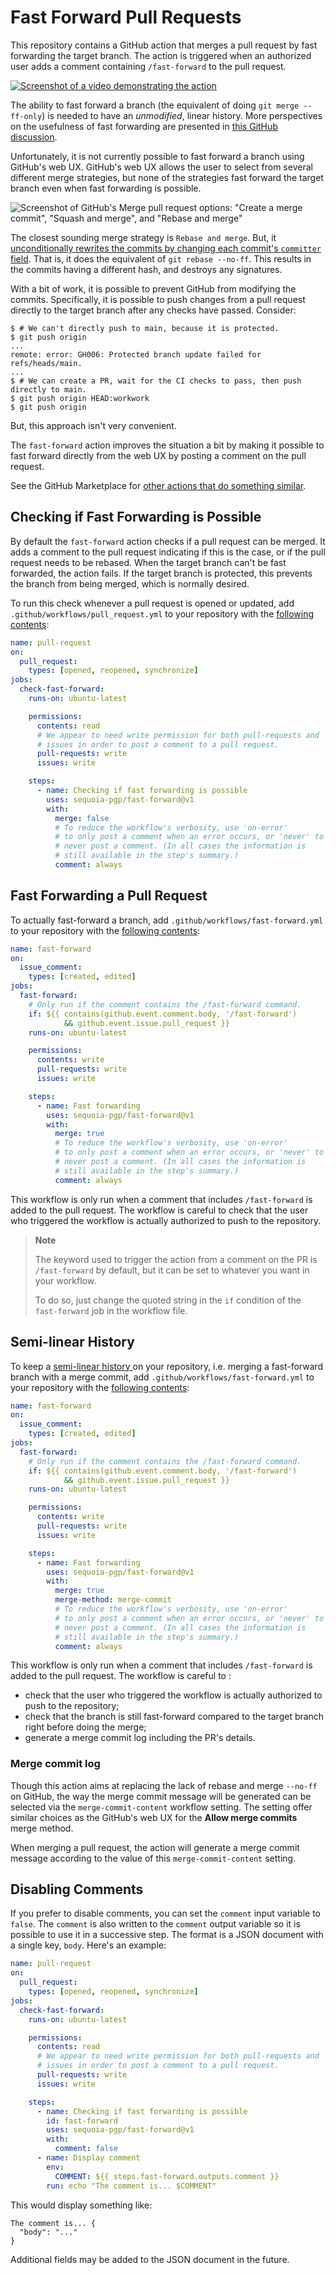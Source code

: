 # Fast Forward Pull Requests

This repository contains a GitHub action that merges a pull request by
fast forwarding the target branch. The action is triggered when an
authorized user adds a comment containing `/fast-forward` to the pull
request.

[![Screenshot of a video demonstrating the action](assets/demo-youtube-screenshot.jpg)](https://www.youtube.com/watch?v=AXUtUdH6zrw)

The ability to fast forward a branch (the equivalent of doing `git
merge --ff-only`) is needed to have an *unmodified*, linear history.
More perspectives on the usefulness of fast forwarding are presented
in [this GitHub
discussion](https://github.com/orgs/community/discussions/4618).

Unfortunately, it is not currently possible to fast forward a branch
using GitHub's web UX. GitHub's web UX allows the user to select from
several different merge strategies, but none of the strategies fast
forward the target branch even when fast forwarding is possible.

![Screenshot of GitHub's Merge pull request options: "Create a merge
commit", "Squash and merge", and "Rebase and
merge"](assets/merge-pull-request.jpg)

The closest sounding merge strategy is `Rebase and merge`. But, it
[unconditionally rewrites the commits by changing each commit's
`committer`
field](https://docs.github.com/en/repositories/configuring-branches-and-merges-in-your-repository/configuring-pull-request-merges/about-merge-methods-on-github#rebasing-and-merging-your-commits).
That is, it does the equivalent of `git rebase --no-ff`. This results
in the commits having a different hash, and destroys any signatures.

With a bit of work, it is possible to prevent GitHub from modifying
the commits. Specifically, it is possible to push changes from a pull
request directly to the target branch after any checks have passed.
Consider:

```shell
$ # We can't directly push to main, because it is protected.
$ git push origin
...
remote: error: GH006: Protected branch update failed for refs/heads/main.
...
$ # We can create a PR, wait for the CI checks to pass, then push directly to main.
$ git push origin HEAD:workwork
$ git push origin
```

But, this approach isn't very convenient.

The `fast-forward` action improves the situation a bit by making it
possible to fast forward directly from the web UX by posting a comment
on the pull request.

See the GitHub Marketplace for [other actions that do something
similar](https://github.com/marketplace?type=actions&query=fast+forward).

## Checking if Fast Forwarding is Possible

By default the `fast-forward` action checks if a pull request can be
merged. It adds a comment to the pull request indicating if this is
the case, or if the pull request needs to be rebased. When the target
branch can't be fast forwarded, the action fails. If the target
branch is protected, this prevents the branch from being merged, which
is normally desired.

To run this check whenever a pull request is opened or updated, add
`.github/workflows/pull_request.yml` to your repository with the
[following contents](.github/workflows/pull_request.yml):

```yaml
name: pull-request
on:
  pull_request:
    types: [opened, reopened, synchronize]
jobs:
  check-fast-forward:
    runs-on: ubuntu-latest

    permissions:
      contents: read
      # We appear to need write permission for both pull-requests and
      # issues in order to post a comment to a pull request.
      pull-requests: write
      issues: write

    steps:
      - name: Checking if fast forwarding is possible
        uses: sequoia-pgp/fast-forward@v1
        with:
          merge: false
          # To reduce the workflow's verbosity, use 'on-error'
          # to only post a comment when an error occurs, or 'never' to
          # never post a comment. (In all cases the information is
          # still available in the step's summary.)
          comment: always
```

## Fast Forwarding a Pull Request

To actually fast-forward a branch, add
`.github/workflows/fast-forward.yml` to your repository with the
[following contents](.github/workflows/fast-forward.yml):

```yaml
name: fast-forward
on:
  issue_comment:
    types: [created, edited]
jobs:
  fast-forward:
    # Only run if the comment contains the /fast-forward command.
    if: ${{ contains(github.event.comment.body, '/fast-forward')
            && github.event.issue.pull_request }}
    runs-on: ubuntu-latest

    permissions:
      contents: write
      pull-requests: write
      issues: write

    steps:
      - name: Fast forwarding
        uses: sequoia-pgp/fast-forward@v1
        with:
          merge: true
          # To reduce the workflow's verbosity, use 'on-error'
          # to only post a comment when an error occurs, or 'never' to
          # never post a comment. (In all cases the information is
          # still available in the step's summary.)
          comment: always
```

This workflow is only run when a comment that includes `/fast-forward`
is added to the pull request. The workflow is careful to check that
the user who triggered the workflow is actually authorized to push to
the repository.

> **Note**
>
> The keyword used to trigger the action from a comment on the PR is
> `/fast-forward` by default, but it can be set to whatever you want in your
> workflow.
>
> To do so, just change the quoted string in the `if` condition of the
> `fast-forward` job in the workflow file.

## Semi-linear History

To keep a [semi-linear history
](https://devblogs.microsoft.com/devops/pull-requests-with-rebase/#semi-linear-merge)
on your repository, i.e. merging a fast-forward branch with a merge
commit, add `.github/workflows/fast-forward.yml` to your repository
with the [following contents](.github/workflows/fast-forward.yml):

```yaml
name: fast-forward
on:
  issue_comment:
    types: [created, edited]
jobs:
  fast-forward:
    # Only run if the comment contains the /fast-forward command.
    if: ${{ contains(github.event.comment.body, '/fast-forward')
            && github.event.issue.pull_request }}
    runs-on: ubuntu-latest

    permissions:
      contents: write
      pull-requests: write
      issues: write

    steps:
      - name: Fast forwarding
        uses: sequoia-pgp/fast-forward@v1
        with:
          merge: true
          merge-method: merge-commit
          # To reduce the workflow's verbosity, use 'on-error'
          # to only post a comment when an error occurs, or 'never' to
          # never post a comment. (In all cases the information is
          # still available in the step's summary.)
          comment: always
```

This workflow is only run when a comment that includes `/fast-forward`
is added to the pull request. The workflow is careful to :
* check that the user who triggered the workflow is actually authorized to
  push to the repository;
* check that the branch is still fast-forward compared to the target branch
  right before doing the merge;
* generate a merge commit log including the PR's details.

### Merge commit log

Though this action aims at replacing the lack of rebase and merge `--no-ff` on
GitHub, the way the merge commit message will be generated can be selected via
the `merge-commit-content` workflow setting. The setting offer similar choices
as the GitHub's web UX for the **Allow merge commits** merge method.

When merging a pull request, the action will generate a merge commit message
according to the value of this `merge-commit-content` setting.

## Disabling Comments

If you prefer to disable comments, you can set the `comment` input
variable to `false`. The `comment` is also written to the `comment`
output variable so it is possible to use it in a successive step. The
format is a JSON document with a single key, `body`. Here's an
example:

```yaml
name: pull-request
on:
  pull_request:
    types: [opened, reopened, synchronize]
jobs:
  check-fast-forward:
    runs-on: ubuntu-latest

    permissions:
      contents: read
      # We appear to need write permission for both pull-requests and
      # issues in order to post a comment to a pull request.
      pull-requests: write
      issues: write

    steps:
      - name: Checking if fast forwarding is possible
        id: fast-forward
        uses: sequoia-pgp/fast-forward@v1
        with:
          comment: false
      - name: Display comment
        env:
          COMMENT: ${{ steps.fast-forward.outputs.comment }}
        run: echo "The comment is... $COMMENT"
```

This would display something like:

```text
The comment is... {
  "body": "..."
}
```

Additional fields may be added to the JSON document in the future.
